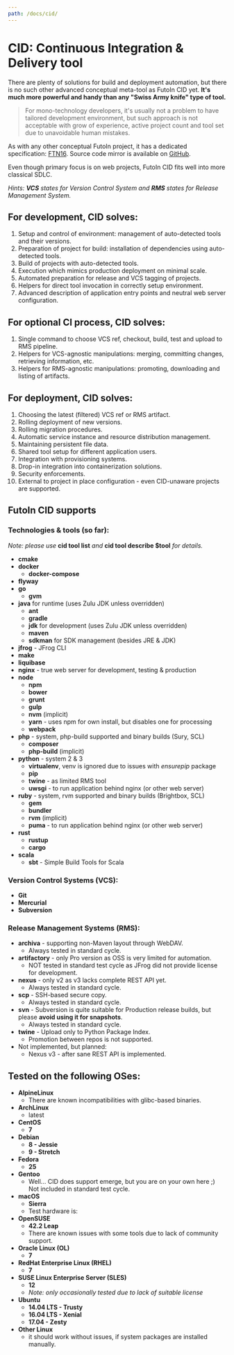 ```yaml
---
path: /docs/cid/
---
```


# CID: Continuous Integration & Delivery tool

There are plenty of solutions for build and deployment automation, but there
is no such other advanced conceptual meta-tool as FutoIn CID yet. **It's much more
powerful and handy than any "Swiss Army knife" type of tool.**

> For mono-technology developers, it's usually not a problem to have tailored
development environment, but such approach is not acceptable with grow of
experience, active project count and tool set due to unavoidable human mistakes.

As with any other conceptual FutoIn project, it has a dedicated specification: [FTN16][].
Source code mirror is available on [GitHub](https://github.com/futoin/cid-tool).

Even though primary focus is on web projects, FutoIn CID fits well into more classical SDLC.

*Hints: <strong>VCS</strong> states for Version Control System and <strong>RMS</strong> states for Release Management System.*

[FTN16]: https://specs.futoin.org/final/preview/ftn16_cid_tool.html

## For **development**, CID solves:

1. Setup and control of environment: management of auto-detected tools and their versions.
1. Preparation of project for build: installation of dependencies using auto-detected tools.
1. Build of projects with auto-detected tools.
1. Execution which mimics production deployment on minimal scale.
1. Automated preparation for release and VCS tagging of projects.
1. Helpers for direct tool invocation in correctly setup environment.
1. Advanced description of application entry points and neutral web server configuration.

## For optional **CI** process, CID solves:

1. Single command to choose VCS ref, checkout, build, test and upload to RMS pipeline.
1. Helpers for VCS-agnostic manipulations: merging, committing changes, retrieving information, etc.
1. Helpers for RMS-agnostic manipulations: promoting, downloading and listing of artifacts.

## For **deployment**, CID solves:

1. Choosing the latest (filtered) VCS ref or RMS artifact.
1. Rolling deployment of new versions.
1. Rolling migration procedures.
1. Automatic service instance and resource distribution management.
1. Maintaining persistent file data.
1. Shared tool setup for different application users.
1. Integration with provisioning systems.
1. Drop-in integration into containerization solutions.
1. Security enforcements.
1. External to project in place configuration - even CID-unaware projects are supported.


## FutoIn CID supports

### Technologies & tools (so far):

*Note: please use* **cid tool list** *and* **cid tool describe $tool** *for details.*

* **cmake**
* **docker**
  - **docker-compose**
* **flyway**
* **go**
  - **gvm**
* **java** for runtime (uses Zulu JDK unless overridden)
  - **ant**
  - **gradle**
  - **jdk** for development (uses Zulu JDK unless overridden)
  - **maven**
  - **sdkman** for SDK management (besides JRE & JDK)
* **jfrog** - JFrog CLI
* **make**
* **liquibase**
* **nginx** - true web server for development, testing & production
* **node**
  - **npm**
  - **bower**
  - **grunt**
  - **gulp**
  - **nvm** (implicit)
  - **yarn** - uses npm for own install, but disables one for processing
  - **webpack**
* **php** - system, php-build supported and binary builds (Sury, SCL)
  - **composer**
  - **php-build** (implicit)
* **python** - system 2 & 3
  - **virtualenv**, venv is ignored due to issues with *ensurepip* package
  - **pip**
  - **twine** - as limited RMS tool
  - **uwsgi** - to run application behind nginx (or other web server)
* **ruby** - system, rvm supported and binary builds (Brightbox, SCL)
  - **gem**
  - **bundler**
  - **rvm** (implicit)
  - **puma** - to run application behind nginx (or other web server)
* **rust**
  - **rustup**
  - **cargo**
* **scala**
  - **sbt** - Simple Build Tools for Scala


### Version Control Systems (VCS):

* **Git**
* **Mercurial**
* **Subversion**


### Release Management Systems (RMS):

- **archiva** - supporting non-Maven layout through WebDAV.
  - Always tested in standard cycle.
- **artifactory** - only Pro version as OSS is very limited for automation.
  - NOT tested in standard test cycle as JFrog did not provide license for development.
- **nexus** - only v2 as v3 lacks complete REST API yet.
  - Always tested in standard cycle.
- **scp** - SSH-based secure copy.
  - Always tested in standard cycle.
- **svn** - Subversion is quite suitable for Production release builds,
  but please **avoid using it for snapshots**.
  - Always tested in standard cycle.
- **twine** - Upload only to Python Package Index.
  - Promotion between repos is not supported.
- Not implemented, but planned:
  - Nexus v3 - after sane REST API is implemented.

## Tested on the following OSes:

* **AlpineLinux**
  - There are known incompatibilities with glibc-based binaries.
* **ArchLinux**
  - latest
* **CentOS**
  - **7**
* **Debian**
  - **8 - Jessie**
  - **9 - Stretch**
* **Fedora**
  - **25**
* **Gentoo**
  - Well... CID does support emerge, but you are on your own here ;)
    Not included in standard test cycle.
* **macOS**
  - **Sierra**
  - Test hardware is:
* **OpenSUSE**
  - **42.2 Leap**
  - There are known issues with some tools due to lack of community support.
* **Oracle Linux (OL)**
  - **7**
* **RedHat Enterprise Linux (RHEL)**
  - **7**
* **SUSE Linux Enterprise Server (SLES)**
  - **12**
  - *Note: only occasionally tested due to lack of suitable license*
* **Ubuntu**
  - **14.04 LTS - Trusty**
  - **16.04 LTS - Xenial**
  - **17.04 - Zesty**    
* **Other Linux**
  - it should work without issues, if system packages are installed manually.

